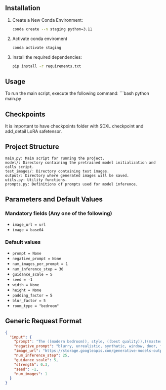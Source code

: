 ## Installation
1. Create a New Conda Environment:
   ```bash
   conda create --n staging python=3.11
3. Activate conda enviroment
    ```bash
    conda activate staging
2. Install the required dependencies:
    ```bash
    pip install -r requirements.txt
## Usage
To run the main script, execute the following command:
    ```bash
    python main.py
## Checkpoints
It is important to have checkpoints folder with SDXL checkpoint and add_detail LoRA safetensor.
## Project Structure
    main.py: Main script for running the project.
    model/: Directory containing the pretrained model initialization and calls script.
    test_images/: Directory containing test images.
    output/: Directory where generated images will be saved.
    utils.py: Utility functions.
    prompts.py: Definitions of prompts used for model inference.

## Parameters and Default Values

### Mandatory fields (Any one of the following)
   - `image_url = url`
   - `image = base64`

### Default values
   - `prompt = None`
   - `negative_prompt = None`
   - `num_images_per_prompt = 1`
   - `num_inference_step = 30`
   - `guidance_scale = 5`
   - `seed = -1`
   - `width = None`
   - `height = None`
   - `padding_factor = 5`
   - `blur_factor = 5`
   - `room_type = "bedroom"`

## Generic Request Format

```json
{
  "input": {
    "prompt": "The ((modern bedroom)), style, ((best quality)),((masterpiece)),((realistic))",
    "negative_prompt": "blurry, unrealistic, synthatic, window, door, fireplace, out of order, deformed, disfigured, watermark, text, banner, logo, contactinfo, surreal longbody, lowres, bad anatomy, bad hands, jpeg artifacts, missing fingers, extra digit, fewer digits, cropped, worst quality, low quality, rug",
    "image_url": "https://storage.googleapis.com/generative-models-output/empty_room.jpg",
    "num_inference_step": 25,
    "guidance_scale": 5,
    "strength": 0.3,
    "seed": -1,
    "num_images": 1
  }
}

